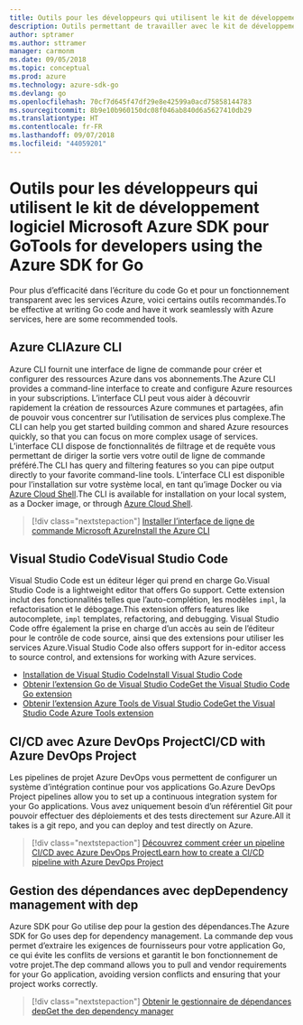 ```yaml
---
title: Outils pour les développeurs qui utilisent le kit de développement logiciel Microsoft Azure SDK pour Go
description: Outils permettant de travailler avec le kit de développement logiciel Microsoft Azure SDK pour Go et les services Azure
author: sptramer
ms.author: sttramer
manager: carmonm
ms.date: 09/05/2018
ms.topic: conceptual
ms.prod: azure
ms.technology: azure-sdk-go
ms.devlang: go
ms.openlocfilehash: 70cf7d645f47df29e8e42599a0acd75858144783
ms.sourcegitcommit: 8b9e10b960150dc08f046ab840d6a5627410db29
ms.translationtype: HT
ms.contentlocale: fr-FR
ms.lasthandoff: 09/07/2018
ms.locfileid: "44059201"
---
```

# <a name="tools-for-developers-using-the-azure-sdk-for-go"></a><span data-ttu-id="e09b0-103">Outils pour les développeurs qui utilisent le kit de développement logiciel Microsoft Azure SDK pour Go</span><span class="sxs-lookup"><span data-stu-id="e09b0-103">Tools for developers using the Azure SDK for Go</span></span>

<span data-ttu-id="e09b0-104">Pour plus d’efficacité dans l’écriture du code Go et pour un fonctionnement transparent avec les services Azure, voici certains outils recommandés.</span><span class="sxs-lookup"><span data-stu-id="e09b0-104">To be effective at writing Go code and have it work seamlessly with Azure services, here are some recommended tools.</span></span>

## <a name="azure-cli"></a><span data-ttu-id="e09b0-105">Azure CLI</span><span class="sxs-lookup"><span data-stu-id="e09b0-105">Azure CLI</span></span>

<span data-ttu-id="e09b0-106">Azure CLI fournit une interface de ligne de commande pour créer et configurer des ressources Azure dans vos abonnements.</span><span class="sxs-lookup"><span data-stu-id="e09b0-106">The Azure CLI provides a command-line interface to create and configure Azure resources in your subscriptions.</span></span> <span data-ttu-id="e09b0-107">L’interface CLI peut vous aider à découvrir rapidement la création de ressources Azure communes et partagées, afin de pouvoir vous concentrer sur l’utilisation de services plus complexe.</span><span class="sxs-lookup"><span data-stu-id="e09b0-107">The CLI can help you get started building common and shared Azure resources quickly, so that you can focus on more complex usage of services.</span></span> <span data-ttu-id="e09b0-108">L’interface CLI dispose de fonctionnalités de filtrage et de requête vous permettant de diriger la sortie vers votre outil de ligne de commande préféré.</span><span class="sxs-lookup"><span data-stu-id="e09b0-108">The CLI has query and filtering features so you can pipe output directly to your favorite command-line tools.</span></span> <span data-ttu-id="e09b0-109">L’interface CLI est disponible pour l’installation sur votre système local, en tant qu’image Docker ou via [Azure Cloud Shell](https://docs.microsoft.com/azure/cloud-shell/overview).</span><span class="sxs-lookup"><span data-stu-id="e09b0-109">The CLI is available for installation on your local system, as a Docker image, or through [Azure Cloud Shell](https://docs.microsoft.com/azure/cloud-shell/overview).</span></span>

> [!div class="nextstepaction"]
> [<span data-ttu-id="e09b0-110">Installer l’interface de ligne de commande Microsoft Azure</span><span class="sxs-lookup"><span data-stu-id="e09b0-110">Install the Azure CLI</span></span>](/cli/azure/install-azure-cli)

## <a name="visual-studio-code"></a><span data-ttu-id="e09b0-111">Visual Studio Code</span><span class="sxs-lookup"><span data-stu-id="e09b0-111">Visual Studio Code</span></span>

<span data-ttu-id="e09b0-112">Visual Studio Code est un éditeur léger qui prend en charge Go.</span><span class="sxs-lookup"><span data-stu-id="e09b0-112">Visual Studio Code is a lightweight editor that offers Go support.</span></span> <span data-ttu-id="e09b0-113">Cette extension inclut des fonctionnalités telles que l’auto-complétion, les modèles `impl`, la refactorisation et le débogage.</span><span class="sxs-lookup"><span data-stu-id="e09b0-113">This extension offers features like autocomplete, `impl` templates, refactoring, and debugging.</span></span> <span data-ttu-id="e09b0-114">Visual Studio Code offre également la prise en charge d’un accès au sein de l’éditeur pour le contrôle de code source, ainsi que des extensions pour utiliser les services Azure.</span><span class="sxs-lookup"><span data-stu-id="e09b0-114">Visual Studio Code also offers support for in-editor access to source control, and extensions for working with Azure services.</span></span>

* [<span data-ttu-id="e09b0-115">Installation de Visual Studio Code</span><span class="sxs-lookup"><span data-stu-id="e09b0-115">Install Visual Studio Code</span></span>](https://code.visualstudio.com/Download)
* [<span data-ttu-id="e09b0-116">Obtenir l’extension Go de Visual Studio Code</span><span class="sxs-lookup"><span data-stu-id="e09b0-116">Get the Visual Studio Code Go extension</span></span>](https://code.visualstudio.com/docs/languages/go)
* [<span data-ttu-id="e09b0-117">Obtenir l’extension Azure Tools de Visual Studio Code</span><span class="sxs-lookup"><span data-stu-id="e09b0-117">Get the Visual Studio Code Azure Tools extension</span></span>](https://marketplace.visualstudio.com/items?itemName=ms-vscode.vscode-azureextensionpack)

## <a name="cicd-with-azure-devops-project"></a><span data-ttu-id="e09b0-118">CI/CD avec Azure DevOps Project</span><span class="sxs-lookup"><span data-stu-id="e09b0-118">CI/CD with Azure DevOps Project</span></span>

<span data-ttu-id="e09b0-119">Les pipelines de projet Azure DevOps vous permettent de configurer un système d’intégration continue pour vos applications Go.</span><span class="sxs-lookup"><span data-stu-id="e09b0-119">Azure DevOps Project pipelines allow you to set up a continuous integration system for your Go applications.</span></span> <span data-ttu-id="e09b0-120">Vous avez uniquement besoin d’un référentiel Git pour pouvoir effectuer des déploiements et des tests directement sur Azure.</span><span class="sxs-lookup"><span data-stu-id="e09b0-120">All it takes is a git repo, and you can deploy and test directly on Azure.</span></span>

> [!div class="nextstepaction"]
> [<span data-ttu-id="e09b0-121">Découvrez comment créer un pipeline CI/CD avec Azure DevOps Project</span><span class="sxs-lookup"><span data-stu-id="e09b0-121">Learn how to create a CI/CD pipeline with Azure DevOps Project</span></span>](/azure/devops-project/azure-devops-project-go)

## <a name="dependency-management-with-dep"></a><span data-ttu-id="e09b0-122">Gestion des dépendances avec dep</span><span class="sxs-lookup"><span data-stu-id="e09b0-122">Dependency management with dep</span></span>

<span data-ttu-id="e09b0-123">Azure SDK pour Go utilise dep pour la gestion des dépendances.</span><span class="sxs-lookup"><span data-stu-id="e09b0-123">The Azure SDK for Go uses dep for dependency management.</span></span> <span data-ttu-id="e09b0-124">La commande dep vous permet d’extraire les exigences de fournisseurs pour votre application Go, ce qui évite les conflits de versions et garantit le bon fonctionnement de votre projet.</span><span class="sxs-lookup"><span data-stu-id="e09b0-124">The dep command allows you to pull and vendor requirements for your Go application, avoiding version conflicts and ensuring that your project works correctly.</span></span>

> [!div class="nextstepaction"]
> [<span data-ttu-id="e09b0-125">Obtenir le gestionnaire de dépendances dep</span><span class="sxs-lookup"><span data-stu-id="e09b0-125">Get the dep dependency manager</span></span>](https://github.com/golang/dep)
